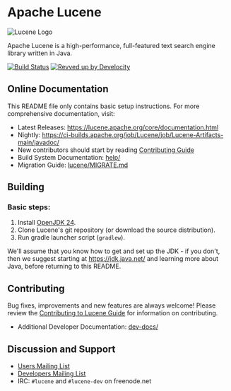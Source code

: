 <!--
    Licensed to the Apache Software Foundation (ASF) under one or more
    contributor license agreements.  See the NOTICE file distributed with
    this work for additional information regarding copyright ownership.
    The ASF licenses this file to You under the Apache License, Version 2.0
    the "License"); you may not use this file except in compliance with
    the License.  You may obtain a copy of the License at

        http://www.apache.org/licenses/LICENSE-2.0

    Unless required by applicable law or agreed to in writing, software
    distributed under the License is distributed on an "AS IS" BASIS,
    WITHOUT WARRANTIES OR CONDITIONS OF ANY KIND, either express or implied.
    See the License for the specific language governing permissions and
    limitations under the License.
 -->

# Apache Lucene

![Lucene Logo](https://lucene.apache.org/theme/images/lucene/lucene_logo_green_300.png?v=0e493d7a)

Apache Lucene is a high-performance, full-featured text search engine library
written in Java.

[![Build Status](https://ci-builds.apache.org/job/Lucene/job/Lucene-Artifacts-main/badge/icon?subject=Lucene)](https://ci-builds.apache.org/job/Lucene/job/Lucene-Artifacts-main/)
[![Revved up by Develocity](https://img.shields.io/badge/Revved%20up%20by-Develocity-06A0CE?logo=Gradle&labelColor=02303A)](https://develocity.apache.org/scans?search.buildToolType=gradle&search.rootProjectNames=lucene-root)

## Online Documentation

This README file only contains basic setup instructions.  For more
comprehensive documentation, visit:

- Latest Releases: <https://lucene.apache.org/core/documentation.html>
- Nightly: <https://ci-builds.apache.org/job/Lucene/job/Lucene-Artifacts-main/javadoc/>
- New contributors should start by reading [Contributing Guide](./CONTRIBUTING.md)
- Build System Documentation: [help/](./help/)
- Migration Guide: [lucene/MIGRATE.md](./lucene/MIGRATE.md)

## Building

### Basic steps:
  
1. Install [OpenJDK 24](https://jdk.java.net/archive/).
2. Clone Lucene's git repository (or download the source distribution).
3. Run gradle launcher script (`gradlew`).

We'll assume that you know how to get and set up the JDK - if you don't, then we suggest starting at https://jdk.java.net/ and learning more about Java, before returning to this README.

## Contributing

Bug fixes, improvements and new features are always welcome!
Please review the [Contributing to Lucene
Guide](./CONTRIBUTING.md) for information on
contributing.

- Additional Developer Documentation: [dev-docs/](./dev-docs/)

## Discussion and Support

- [Users Mailing List](https://lucene.apache.org/core/discussion.html#java-user-list-java-userluceneapacheorg)
- [Developers Mailing List](https://lucene.apache.org/core/discussion.html#developer-lists)
- IRC: `#lucene` and `#lucene-dev` on freenode.net
